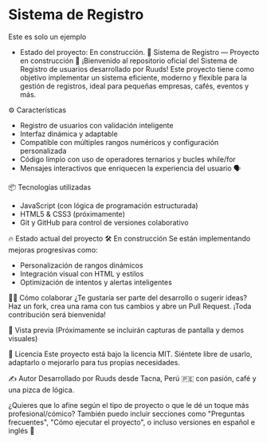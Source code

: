 # Sistema de Registro
Este es solo un ejemplo

- Estado del proyecto: En construcción.
🧠 Sistema de Registro — Proyecto en construcción 🚧
¡Bienvenido al repositorio oficial del Sistema de Registro de usuarios desarrollado por Ruuds!
Este proyecto tiene como objetivo implementar un sistema eficiente, moderno y flexible para la gestión de registros, ideal para pequeñas empresas, cafés, eventos y más.

⚙️ Características
- Registro de usuarios con validación inteligente
- Interfaz dinámica y adaptable
- Compatible con múltiples rangos numéricos y configuración personalizada
- Código limpio con uso de operadores ternarios y bucles while/for
- Mensajes interactivos que enriquecen la experiencia del usuario 🗣️

📦 Tecnologías utilizadas
- JavaScript (con lógica de programación estructurada)
- HTML5 & CSS3 (próximamente)
- Git y GitHub para control de versiones colaborativo

🔥 Estado actual del proyecto
🛠️ En construcción
Se están implementando mejoras progresivas como:

- Personalización de rangos dinámicos
- Integración visual con HTML y estilos
- Optimización de intentos y alertas inteligentes

👨‍💻 Cómo colaborar
¿Te gustaría ser parte del desarrollo o sugerir ideas?
Haz un fork, crea una rama con tus cambios y abre un Pull Request. ¡Toda contribución será bienvenida!

📸 Vista previa
(Próximamente se incluirán capturas de pantalla y demos visuales)


📄 Licencia
Este proyecto está bajo la licencia MIT.
Siéntete libre de usarlo, adaptarlo o mejorarlo para tus propias necesidades.

✍️ Autor
Desarrollado por Ruuds desde Tacna, Perú 🇵🇪 con pasión, café y una pizca de lógica.

¿Quieres que lo afine según el tipo de proyecto o que le dé un toque más profesional/cómico? También puedo incluir secciones como "Preguntas frecuentes", "Cómo ejecutar el proyecto", o incluso versiones en español e inglés 🧩

